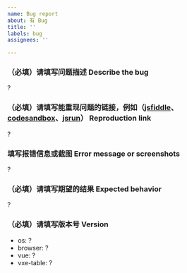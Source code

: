 ```yaml
---
name: Bug report
about: 有 Bug
title: ''
labels: bug
assignees: ''

---
```


### （必填）请填写问题描述 Describe the bug

 ?

### （必填）请填写能重现问题的链接，例如（[jsfiddle](https://jsfiddle.net/04Ldpsy8/)、[codesandbox](https://codesandbox.io/s/vue-template-916h0)、[jsrun](https://jsrun.pro//vIyKp/edit)） Reproduction link

 ?

### 填写报错信息或截图 Error message or screenshots

 ?

### （必填）请填写期望的结果 Expected behavior

 ?

### （必填）请填写版本号 Version

- os: ?
- browser: ?
- vue: ?
- vxe-table: ?
